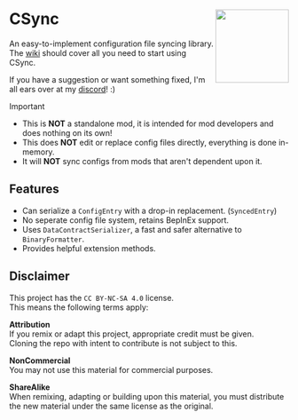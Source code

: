 # CSync <img align="right" width="132" height="132" src="https://gcdn.thunderstore.io/live/repository/icons/Owen3H-CSync-2.2.4.png.256x256_q95.png">
An easy-to-implement configuration file syncing library.<br>
The [wiki](../../wiki) should cover all you need to start using CSync.

If you have a suggestion or want something fixed, I'm all ears over at my [discord](https://discord.gg/CMyTmUMP2P)! :)

> [!IMPORTANT]
> - This is **NOT** a standalone mod, it is intended for mod developers and does nothing on its own!<br>
> - This does **NOT** edit or replace config files directly, everything is done in-memory.<br>
> - It will **NOT** sync configs from mods that aren't dependent upon it.<br>

## Features
- Can serialize a `ConfigEntry` with a drop-in replacement. (`SyncedEntry`)
- No seperate config file system, retains BepInEx support.
- Uses `DataContractSerializer`, a fast and safer alternative to `BinaryFormatter`.
- Provides helpful extension methods.

## Disclaimer
This project has the `CC BY-NC-SA 4.0` license.<br>
This means the following terms apply:

**Attribution**<br>
If you remix or adapt this project, appropriate credit must be given.<br>
Cloning the repo with intent to contribute is not subject to this.

**NonCommercial**<br>
You may not use this material for commercial purposes.

**ShareAlike**<br>
When remixing, adapting or building upon this material, you must
distribute the new material under the same license as the original.
